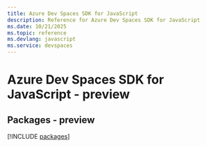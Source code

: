 ```yaml
---
title: Azure Dev Spaces SDK for JavaScript
description: Reference for Azure Dev Spaces SDK for JavaScript
ms.date: 10/21/2025
ms.topic: reference
ms.devlang: javascript
ms.service: devspaces
---
```

# Azure Dev Spaces SDK for JavaScript - preview
## Packages - preview
[!INCLUDE [packages](dev-spaces-index.md)]